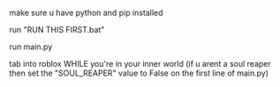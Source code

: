 make sure u have python and pip installed

run "RUN THIS FIRST.bat"

run main.py

tab into roblox WHILE you're in your inner world (if u arent a soul reaper then set the "SOUL_REAPER" value to False on the first line of main.py)